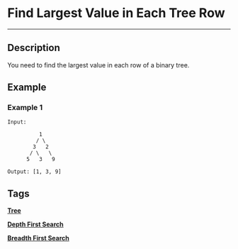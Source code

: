 # Find Largest Value in Each Tree Row
-----
## Description
You need to find the largest value in each row of a binary tree.

## Example
### Example 1
```
Input: 

          1
         / \
        3   2
       / \   \  
      5   3   9 

Output: [1, 3, 9]
```

## Tags
**[Tree](https://leetcode.com/tag/tree)**

**[Depth First Search](https://leetcode.com/tag/depth-first-search)**

**[Breadth First Search](https://leetcode.com/tag/breadth-first-search)**
